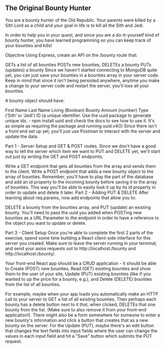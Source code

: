 ## The Original Bounty Hunter

You are a bounty hunter of the Old Republic. Your parents were killed by a Sith Lord as a child and your goal in life is to kill all the Sith and Jedi.

In order to help you in your quest, and since you are a do-it-yourself kind of bounty hunter, you have learned programming so you can keep track of your bounties and kills!

Objective
Using Express, create an API on the /bounty route that:

GETs a list of all bounties
POSTs new bounties,
DELETEs a bounty
PUTs (updates) a bounty
Since we haven't started connecting to MongoDB quite yet, you can just save your bounties in a bounties array in your server code. Keep in mind that since it isn't being persisted anywhere, anytime you make a change to your server code and restart the server, you'll lose all your bounties.

A bounty object should have:

First Name
Last Name
Living (Boolean)
Bounty Amount (number)
Type (‘Sith’ or ‘Jedi’)
ID (a unique identifier. Use the uuid package to generate unique ids. - npm install uuid and check the docs to see how to use it. It's as simple as requiring the package and running uuid.v4())
Since there isn't a front end set up yet, you'll just use Postman to interact with the server and update the data.

Part 1 - Server Setup and GET & POST routes.
Since we don't have a good way to tell the server which item we want to PUT and DELETE yet, we'll start out just by writing the GET and POST endpoints.

Write a GET endpoint that gets all bounties from the array and sends them to the client.
Write a POST endpoint that adds a new bounty object to the array of bounties.
Remember, you'll have to play the part of the database and add an id property to the incoming bounty before saving it to the array of bounties. This way you'll be able to easily look it up by its id property in order to update and delete it later.
Part 2 - Adding PUT & DELETE
After learning about req.params, now add endpoints that allow you to:

DELETE a bounty from the bounties array, and
PUT (update) an existing bounty.
You'll need to pass the uuid you added when POSTing new bounties as a URL Parameter to the endpoint in order to have a reference to the object you want to update or delete.

Part 3 - Client Setup
Once you're able to complete the first 2 parts of the exercise, spend some time building a React client-side interface for this server you created. Make sure to leave the server running in your terminal, and send your axios requests out to http://localhost:<port-number>/bounty and http://localhost:<port-number>/bounty/<id-number>.

Your front-end React app should be a CRUD application - it should be able to Create (POST) new bounties, Read (GET) existing bounties and show them to the user of your site, Update (PUT) existing bounties (like if you wanted to up the price for a bounty, e.g.), and Delete (DELETE) bounties from the list of all bounties.

For example, maybe when your app loads you automatically make an HTTP call to your server to GET a list of all existing bounties. Then perhaps each bounty has a delete button next to it that, when clicked, DELETEs that one bounty from the list. (Make sure to also remove it from your front-end application!). There might also be a form somewhere for someone to enter a new bounty's information and click a button that creates that as a new bounty on the server. For the Update (PUT), maybe there's an edit button that changes the text fields into input fields where the user can change the values in each input field and hit a "Save" button which submits the PUT request.